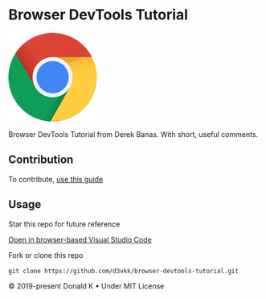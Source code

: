 # Browser DevTools Tutorial

![Chrome Browser](https://github.com/d3vkk/browser-devtools-tutorial/blob/master/chrome-browser.png)

Browser DevTools Tutorial from Derek Banas. With short, useful comments.

## Contribution

To contribute, [use this guide](https://github.com/d3vkk/open-source/blob/master/CONTRIBUTING.md)

## Usage

Star this repo for future reference

[Open in browser-based Visual Studio Code](https://vscode.dev//github/d3vkk/browser-devtools-tutorial)

Fork or clone this repo
```
git clone https://github.com/d3vkk/browser-devtools-tutorial.git
```

© 2019-present Donald K • Under MIT License
